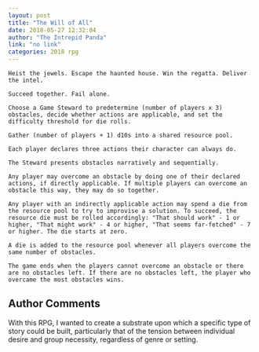 ```yaml
---
layout: post
title: "The Will of All"
date: 2018-05-27 12:32:04
author: "The Intrepid Panda"
link: "no link"
categories: 2018 rpg
---
```

```
Heist the jewels. Escape the haunted house. Win the regatta. Deliver the intel. 

Succeed together. Fail alone.

Choose a Game Steward to predetermine (number of players x 3) obstacles, decide whether actions are applicable, and set the difficulty threshold for die rolls.

Gather (number of players + 1) d10s into a shared resource pool. 

Each player declares three actions their character can always do.

The Steward presents obstacles narratively and sequentially.

Any player may overcome an obstacle by doing one of their declared actions, if directly applicable. If multiple players can overcome an obstacle this way, they may do so together.

Any player with an indirectly applicable action may spend a die from the resource pool to try to improvise a solution. To succeed, the resource die must be rolled accordingly: "That should work" - 1 or higher, "That might work" - 4 or higher, "That seems far-fetched" - 7 or higher. The die starts at zero.

A die is added to the resource pool whenever all players overcome the same number of obstacles.

The game ends when the players cannot overcome an obstacle or there are no obstacles left. If there are no obstacles left, the player who overcame the most obstacles wins.
```
## Author Comments 

With this RPG, I wanted to create a substrate upon which a specific type of story could be built, particularly that of the tension between individual desire and group necessity, regardless of genre or setting.
